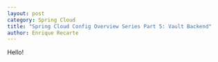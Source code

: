 ```yaml
---
layout: post
category: Spring Cloud
title: "Spring Cloud Config Overview Series Part 5: Vault Backend"
author: Enrique Recarte
---
```


Hello!
